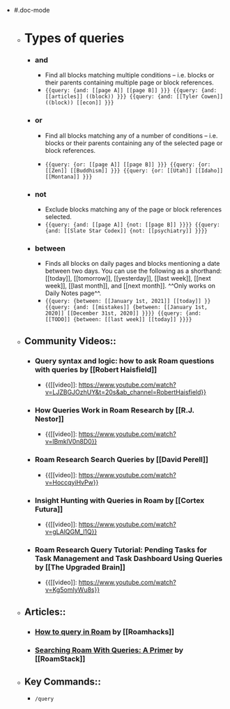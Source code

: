 - #.doc-mode
    - # **Types of queries**
        - ### **and**
            - Find all blocks matching multiple conditions – i.e. blocks or their parents containing multiple page or block references.
            - `{{query: {and: [[page A]] [[page B]] }}}
{{query: {and: [[articles]] ((block)) }}}
{{query: {and: [[Tyler Cowen]] ((block)) [[econ]] }}}
`
        - ### **or**
            - Find all blocks matching any of a number of conditions – i.e. blocks or their parents containing any of the selected page or block references.

            - `{{query: {or: [[page A]] [[page B]] }}}
{{query: {or: [[Zen]] [[Buddhism]] }}}
{{query: {or: [[Utah]] [[Idaho]] [[Montana]] }}}
`
        - ### **not**
            - Exclude blocks matching any of the page or block references selected.
            - `{{query: {and: [[page A]] {not: [[page B]] }}}}
{{query: {and: [[Slate Star Codex]] {not: [[psychiatry]] }}}}`
        - ### **between**
            - Finds all blocks on daily pages and blocks mentioning a date between two days. You can use the following as a shorthand: [[today]], [[tomorrow]], [[yesterday]], [[last week]], [[next week]], [[last month]], and [[next month]]. ^^Only works on Daily Notes page^^.
            - `{{query: {between: [[January 1st, 2021]] [[today]] }}
{{query: {and: [[mistakes]] {between: [[January 1st, 2020]] [[December 31st, 2020]] }}}}
{{query: {and: [[TODO]] {between: [[last week]] [[today]] }}}}`
    - ## Community Videos::
        - ### Query syntax and logic: how to ask Roam questions with queries by [[Robert Haisfield]]
            - {{[[video]]: https://www.youtube.com/watch?v=LJZBGJOzhUY&t=20s&ab_channel=RobertHaisfield}}
        - ### How Queries Work in Roam Research by [[R.J. Nestor]]
            - {{[[video]]: https://www.youtube.com/watch?v=lBmklV0n8D0}}
        - ### Roam Research Search Queries by [[David Perell]]
            - {{[[video]]: https://www.youtube.com/watch?v=HoccqyiHvPw}}
        - ### Insight Hunting with Queries in Roam by [[Cortex Futura]]
            - {{[[video]]: https://www.youtube.com/watch?v=gLAlQGM_l1Q}}
        - ### Roam Research Query Tutorial: Pending Tasks for Task Management and Task Dashboard Using Queries by [[The Upgraded Brain]]
            - {{[[video]]: https://www.youtube.com/watch?v=Kg5omIyWu8s}}
    - ## Articles::
        - ### [How to query in Roam](https://roamhacks.com/how-to-query-roam/) by [[Roamhacks]]
        - ### [Searching Roam With Queries: A Primer](https://www.roamstack.com/roam-queries-primer/) by [[RoamStack]]
    - ## Key Commands::
        - `/query`
